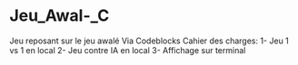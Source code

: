 # Jeu_Awal-_C
Jeu reposant sur le jeu awalé
Via Codeblocks
Cahier des charges:
1- Jeu 1 vs 1 en local
2- Jeu contre IA en local
3- Affichage sur terminal
